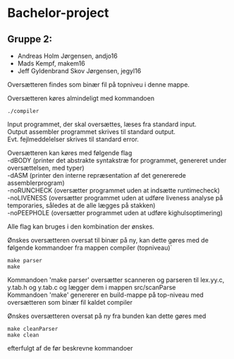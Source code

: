 # Bachelor-project

Gruppe 2:
---------------------------------------
* Andreas Holm Jørgensen, andjo16
* Mads Kempf, makem16
* Jeff Gyldenbrand Skov Jørgensen, jegyl16

Oversætteren findes som binær fil på topniveu i denne mappe.

Oversætteren køres almindeligt med kommandoen  
```
./compiler  
```
Input programmet, der skal oversættes, læses fra standard input.  
Output assembler programmet skrives til standard output.  
Evt. fejlmeddelelser skrives til standard error.  

Oversætteren kan køres med følgende flag  
-dBODY (printer det abstrakte syntakstræ for programmet, genereret under oversættelsen, med typer)  
-dASM (printer den interne repræsentation af det genererede assemblerprogram)  
-noRUNCHECK (oversætter programmet uden at indsætte runtimecheck)  
-noLIVENESS (oversætter programmet uden at udføre liveness analyse på temporaries, således at de alle lægges på stakken)  
-noPEEPHOLE (oversætter programmet uden at udføre kighulsoptimering)  

Alle flag kan bruges i den kombination der ønskes.

Ønskes oversætteren oversat til binær på ny, kan dette gøres med de følgende kommandoer fra mappen compiler (topniveau)`
```
make parser  
make
```
Kommandoen 'make parser' oversætter scanneren og parseren til lex.yy.c, y.tab.h og y.tab.c og lægger dem i mappen src/scanParse  
Kommandoen 'make' genererer en build-mappe på top-niveau med oversætteren som binær fil kaldet compiler


Ønskes oversætteren oversat på ny fra bunden kan dette gøres med  
```
make cleanParser  
make clean  
```
efterfulgt af de før beskrevne kommandoer
